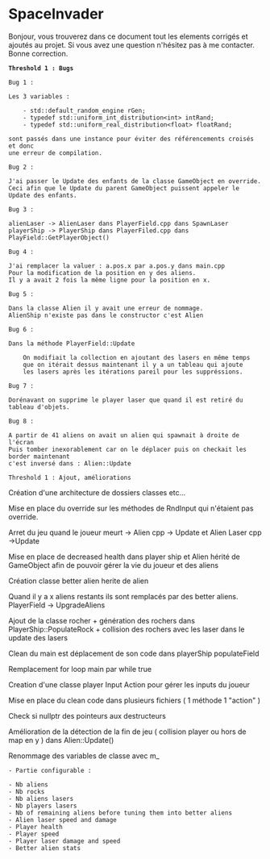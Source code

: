 # SpaceInvader

Bonjour, vous trouverez dans ce document tout les elements corrigés et ajoutés au projet.
Si vous avez une question n'hésitez pas à me contacter. Bonne correction.

**`Threshold 1 : Bugs`**

`Bug 1 : `

	Les 3 variables : 

		- std::default_random_engine rGen;
		- typedef std::uniform_int_distribution<int> intRand;
		- typedef std::uniform_real_distribution<float> floatRand;

	sont passés dans une instance pour éviter des référencements croisés et donc
	une erreur de compilation.

`Bug 2 :`
	
	J'ai passer le Update des enfants de la classe GameObject en override.
	Ceci afin que le Update du parent GameObject puissent appeler le Update des enfants.

`Bug 3 :`

 	alienLaser -> AlienLaser dans PlayerField.cpp dans SpawnLaser
	playerShip -> PlayerShip dans PlayerFiled.cpp dans PlayField::GetPlayerObject()

`Bug 4 :`

	J'ai remplacer la valuer : a.pos.x par a.pos.y dans main.cpp
	Pour la modification de la position en y des aliens.
	Il y a avait 2 fois la même ligne pour la position en x.

`Bug 5 : `

	Dans la classe Alien il y avait une erreur de nommage.
	AlienShip n'existe pas dans le constructor c'est Alien

`Bug 6 : `

	Dans la méthode PlayerField::Update 

		On modifiait la collection en ajoutant des lasers en même temps 
		que on itérait dessus maintenant il y a un tableau qui ajoute 
		les lasers après les itérations pareil pour les suppréssions.

`Bug 7 : `

	Dorénavant on supprime le player laser que quand il est retiré du tableau d'objets.

`Bug 8 : `

	A partir de 41 aliens on avait un alien qui spawnait à droite de l'écran 
	Puis tomber inexorablement car on le déplacer puis on checkait les border maintenant 
	c'est inversé dans : Alien::Update

`Threshold 1 : Ajout, améliorations`

Création d'une architecture de dossiers classes etc... 

Mise en place du override sur les méthodes de RndInput qui n'étaient pas override.

Arret du jeu quand le joueur meurt -> Alien cpp -> Update et Alien Laser cpp ->Update

Mise en place de decreased health dans player ship et Alien hérité de GameObject
	afin de pouvoir gérer la vie du joueur et des aliens

Création classe better alien herite de alien

Quand il y a x aliens restants ils sont remplacés par des better aliens.
	PlayerField -> UpgradeAliens

Ajout de la classe rocher + génération des rochers dans PlayerShip::PopulateRock +
 collision des rochers avec les laser dans le update des lasers

Clean du main est déplacement de son code dans playerShip populateField

Remplacement for loop main par while true

Creation d'une classe player Input Action pour gérer les inputs du joueur

Mise en place du clean code dans plusieurs fichiers ( 1 méthode 1 "action" )

Check si nullptr des pointeurs aux destructeurs

Amélioration de la détection de la fin de jeu ( collision player ou hors de map en y ) dans Alien::Update()

Renommage des variables de classe avec m_


`- Partie configurable :` 

	- Nb aliens
	- Nb rocks
	- Nb aliens lasers
	- Nb players lasers
	- Nb of remaining aliens before tuning them into better aliens
	- Alien laser speed and damage
	- Player health 
	- Player speed
	- Player laser damage and speed
	- Better alien stats